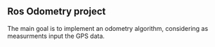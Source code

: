 ## Ros Odometry project

The main goal is to implement an odometry algorithm, considering as measurments input the GPS data.
